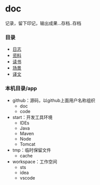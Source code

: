 # doc
记录，留下印记，输出成果...存档..存档

### 目录
-   [日志](log/README.md)
-   [资料](material/README.md)
-   [读书](read/README.md)
-   [场景](scenes/README.md)
-   [译文](translations/README.md)

### 本机目录/app
- github：源码，以github上面用户名称组织
    - doc
    - code
- start：开发工具环境
    - IDEs
    - Java
    - Maven
    - Node
    - Tomcat
- tmp：临时保留文件
    - cache
- workspace：工作空间
    - sts
    - idea
    - vscode